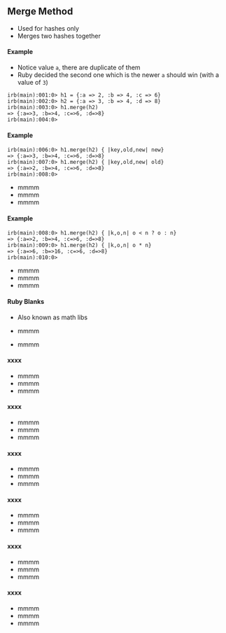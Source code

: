 ## Merge Method

* Used for hashes only 
* Merges two hashes together 

#### Example

* Notice value `a`, there are duplicate of them 
* Ruby decided the second one which is the newer `a` should win (with a value of `3`)

```
irb(main):001:0> h1 = {:a => 2, :b => 4, :c => 6}
irb(main):002:0> h2 = {:a => 3, :b => 4, :d => 8}
irb(main):003:0> h1.merge(h2)
=> {:a=>3, :b=>4, :c=>6, :d=>8}
irb(main):004:0>
```

#### Example 

```
irb(main):006:0> h1.merge(h2) { |key,old,new| new}
=> {:a=>3, :b=>4, :c=>6, :d=>8}
irb(main):007:0> h1.merge(h2) { |key,old,new| old}
=> {:a=>2, :b=>4, :c=>6, :d=>8}
irb(main):008:0>
```

* mmmm
* mmmm
* mmmm

#### Example

```
irb(main):008:0> h1.merge(h2) { |k,o,n| o < n ? o : n}
=> {:a=>2, :b=>4, :c=>6, :d=>8}
irb(main):009:0> h1.merge(h2) { |k,o,n| o * n}
=> {:a=>6, :b=>16, :c=>6, :d=>8}
irb(main):010:0>
```

* mmmm
* mmmm
* mmmm

#### Ruby Blanks 

* Also known as math libs

* mmmm
* mmmm

#### xxxx

* mmmm
* mmmm
* mmmm

#### xxxx

* mmmm
* mmmm
* mmmm

#### xxxx

* mmmm
* mmmm
* mmmm

#### xxxx

* mmmm
* mmmm
* mmmm

#### xxxx

* mmmm
* mmmm
* mmmm

#### xxxx

* mmmm
* mmmm
* mmmm
